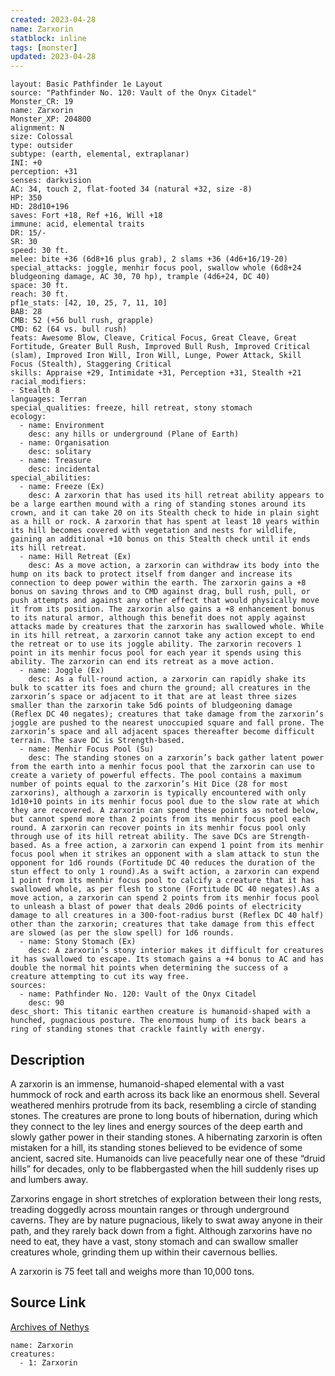 ```yaml
---
created: 2023-04-28
name: Zarxorin
statblock: inline
tags: [monster]
updated: 2023-04-28
---
```

```statblock
layout: Basic Pathfinder 1e Layout
source: "Pathfinder No. 120: Vault of the Onyx Citadel"
Monster_CR: 19
name: Zarxorin
Monster_XP: 204800
alignment: N
size: Colossal
type: outsider
subtype: (earth, elemental, extraplanar)
INI: +0
perception: +31
senses: darkvision
AC: 34, touch 2, flat-footed 34 (natural +32, size -8)
HP: 350
HD: 28d10+196
saves: Fort +18, Ref +16, Will +18
immune: acid, elemental traits
DR: 15/-
SR: 30
speed: 30 ft.
melee: bite +36 (6d8+16 plus grab), 2 slams +36 (4d6+16/19-20)
special_attacks: joggle, menhir focus pool, swallow whole (6d8+24 bludgeoning damage, AC 30, 70 hp), trample (4d6+24, DC 40)
space: 30 ft.
reach: 30 ft.
pf1e_stats: [42, 10, 25, 7, 11, 10]
BAB: 28
CMB: 52 (+56 bull rush, grapple)
CMD: 62 (64 vs. bull rush)
feats: Awesome Blow, Cleave, Critical Focus, Great Cleave, Great Fortitude, Greater Bull Rush, Improved Bull Rush, Improved Critical (slam), Improved Iron Will, Iron Will, Lunge, Power Attack, Skill Focus (Stealth), Staggering Critical
skills: Appraise +29, Intimidate +31, Perception +31, Stealth +21
racial_modifiers:
- Stealth 8
languages: Terran
special_qualities: freeze, hill retreat, stony stomach
ecology:
  - name: Environment
    desc: any hills or underground (Plane of Earth)
  - name: Organisation
    desc: solitary
  - name: Treasure
    desc: incidental
special_abilities:
  - name: Freeze (Ex)
    desc: A zarxorin that has used its hill retreat ability appears to be a large earthen mound with a ring of standing stones around its crown, and it can take 20 on its Stealth check to hide in plain sight as a hill or rock. A zarxorin that has spent at least 10 years within its hill becomes covered with vegetation and nests for wildlife, gaining an additional +10 bonus on this Stealth check until it ends its hill retreat.
  - name: Hill Retreat (Ex)
    desc: As a move action, a zarxorin can withdraw its body into the hump on its back to protect itself from danger and increase its connection to deep power within the earth. The zarxorin gains a +8 bonus on saving throws and to CMD against drag, bull rush, pull, or push attempts and against any other effect that would physically move it from its position. The zarxorin also gains a +8 enhancement bonus to its natural armor, although this benefit does not apply against attacks made by creatures that the zarxorin has swallowed whole. While in its hill retreat, a zarxorin cannot take any action except to end the retreat or to use its joggle ability. The zarxorin recovers 1 point in its menhir focus pool for each year it spends using this ability. The zarxorin can end its retreat as a move action.
  - name: Joggle (Ex)
    desc: As a full-round action, a zarxorin can rapidly shake its bulk to scatter its foes and churn the ground; all creatures in the zarxorin’s space or adjacent to it that are at least three sizes smaller than the zarxorin take 5d6 points of bludgeoning damage (Reflex DC 40 negates); creatures that take damage from the zarxorin’s joggle are pushed to the nearest unoccupied square and fall prone. The zarxorin’s space and all adjacent spaces thereafter become difficult terrain. The save DC is Strength-based.
  - name: Menhir Focus Pool (Su)
    desc: The standing stones on a zarxorin’s back gather latent power from the earth into a menhir focus pool that the zarxorin can use to create a variety of powerful effects. The pool contains a maximum number of points equal to the zarxorin’s Hit Dice (28 for most zarxorins), although a zarxorin is typically encountered with only 1d10+10 points in its menhir focus pool due to the slow rate at which they are recovered. A zarxorin can spend these points as noted below, but cannot spend more than 2 points from its menhir focus pool each round. A zarxorin can recover points in its menhir focus pool only through use of its hill retreat ability. The save DCs are Strength-based. As a free action, a zarxorin can expend 1 point from its menhir focus pool when it strikes an opponent with a slam attack to stun the opponent for 1d6 rounds (Fortitude DC 40 reduces the duration of the stun effect to only 1 round).As a swift action, a zarxorin can expend 1 point from its menhir focus pool to calcify a creature that it has swallowed whole, as per flesh to stone (Fortitude DC 40 negates).As a move action, a zarxorin can spend 2 points from its menhir focus pool to unleash a blast of power that deals 20d6 points of electricity damage to all creatures in a 300-foot-radius burst (Reflex DC 40 half) other than the zarxorin; creatures that take damage from this effect are slowed (as per the slow spell) for 1d6 rounds.
  - name: Stony Stomach (Ex)
    desc: A zarxorin’s stony interior makes it difficult for creatures it has swallowed to escape. Its stomach gains a +4 bonus to AC and has double the normal hit points when determining the success of a creature attempting to cut its way free.
sources:
  - name: Pathfinder No. 120: Vault of the Onyx Citadel
    desc: 90
desc_short: This titanic earthen creature is humanoid-shaped with a hunched, pugnacious posture. The enormous hump of its back bears a ring of standing stones that crackle faintly with energy.
```
## Description
A zarxorin is an immense, humanoid-shaped elemental with a vast hummock of rock and earth across its back like an enormous shell. Several weathered menhirs protrude from its back, resembling a circle of standing stones. The creatures are prone to long bouts of hibernation, during which they connect to the ley lines and energy sources of the deep earth and slowly gather power in their standing stones. A hibernating zarxorin is often mistaken for a hill, its standing stones believed to be evidence of some ancient, sacred site. Humanoids can live peacefully near one of these “druid hills” for decades, only to be flabbergasted when the hill suddenly rises up and lumbers away.

Zarxorins engage in short stretches of exploration between their long rests, treading doggedly across mountain ranges or through underground caverns. They are by nature pugnacious, likely to swat away anyone in their path, and they rarely back down from a fight. Although zarxorins have no need to eat, they have a vast, stony stomach and can swallow smaller creatures whole, grinding them up within their cavernous bellies.

A zarxorin is 75 feet tall and weighs more than 10,000 tons.
## Source Link
[Archives of Nethys](https://aonprd.com/MonsterDisplay.aspx?ItemName=Zarxorin)
```encounter-table
name: Zarxorin
creatures:
  - 1: Zarxorin
```
